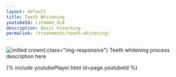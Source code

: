 ```yaml
---
layout: default
title: Teeth Whitening
youtubeId: LiFmmmU_ZL8
description: Basic bleaching
permalink: /treatments/teeth-whitening/
---
```

![milled crown](https://cdn.shopify.com/s/files/1/1255/8263/products/Screen_Shot_2018-09-01_at_4.56.34_PM_3440c7ed-3d0b-41ae-b026-8812e8d9ead8_1024x1024@2x.progressive.png.jpg?v=1543097453){:class="img-responsive"}
Teeth whitening process description here

{% include youtubePlayer.html id=page.youtubeId %}
